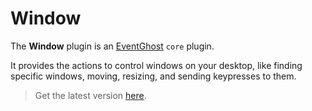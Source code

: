 # Window

The **Window** plugin is an [EventGhost](https://github.com/EventGhost/EventGhost) `core` plugin.

It provides the actions to control windows on your desktop, like finding specific windows, moving, resizing, and sending keypresses to them.

> Get the latest version [here](https://github.com/EventGhost/EventGhost/tree/master/plugins/Window).